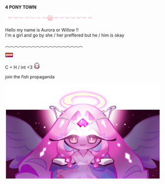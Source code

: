**4 PONY TOWN**

![](https://github.com/ellukaswife/ellukaswife/blob/9c6d04a2db859e135307c8a4550f049367cec801/75005b.png)

Hello my name is Aurora or Willow !!  
I'm a girl and go by she / her preffered but he / him is okay 

︵︵︵︵︵︵︵︵︵︵︵︵︵︵︵︵︵︵ 

![](https://github.com/ellukaswife/ellukaswife/blob/bbe00f36548b72e8da2dccd3f6526078ec80111e/lesbflaggpixel.png)

C + H / int <3 ![](https://github.com/ellukaswife/ellukaswife/blob/9c6d04a2db859e135307c8a4550f049367cec801/IMG_4136.gif)

join the fish propaganda

 
![](https://github.com/ellukaswife/ellukaswife/blob/982fd41811740d94fa802b1056ed5fd63879e4b7/Cutscene_beast_episode09_014.webp)

